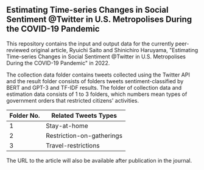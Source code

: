 ## Estimating Time-series Changes in Social Sentiment @Twitter in U.S. Metropolises During the COVID-19 Pandemic

This repository contains the input and output data for the currently peer-reviewed original article, Ryuichi Saito and Shinichiro Haruyama, "Estimating Time-series Changes in Social Sentiment @Twitter in U.S. Metropolises During the COVID-19 Pandemic" in 2022.

The collection data folder contains tweets collected using the Twitter API and the result folder consists of folders tweets sentiment-classified by BERT and GPT-3 and TF-IDF results. The folder of collection data and estimation data consists of 1 to 3 folders, which numbers mean types of government orders that restricted citizens' activities.

| Folder No.| Related Tweets Types |
| --- | --- |
| 1 | Stay-at-home |
| 2 | Restriction-on-gatherings |
| 3 | Travel-restrictions |

The URL to the article will also be available after publication in the journal.
